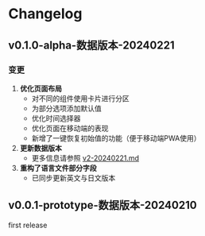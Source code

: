# Changelog

## v0.1.0-alpha-数据版本-20240221

### 变更

1. **优化页面布局**
   - 对不同的组件使用卡片进行分区
   - 为部分选项添加默认值
   - 优化时间选择器
   - 优化页面在移动端的表现
   - 新增了一键恢复初始值的功能（便于移动端PWA使用）
2. **更新数据版本**
   - 更多信息请参照 [v2-20240221.md](data_structure/v2-20240221.md)
3. **重构了语言文件部分字段**
   - 已同步更新英文与日文版本

## v0.0.1-prototype-数据版本-20240210
first release